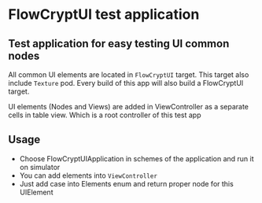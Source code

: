 # FlowCryptUI test application

## Test application for easy testing UI common nodes 

All common UI elements are located in `FlowCryptUI` target.
This target also include `Texture` pod. 
Every build of this app will also build a FlowCryptUI target.

UI elements (Nodes and Views) are added in ViewController as a separate cells in table view. 
Which is a root controller of this test app

## Usage
* Choose FlowCryptUIApplication in schemes of the application and run it on simulator 
* You can add elements into `ViewController`
* Just add case into Elements enum and return proper node for this UIElement
 
